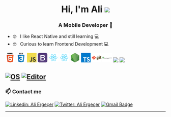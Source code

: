<h1 align="center">
    Hi, I'm Ali 
    <img src="https://media.giphy.com/media/hvRJCLFzcasrR4ia7z/giphy.gif" width="30px">
</h1>

<h3 align="center">A Mobile Developer 👨 </h3>

- 🤓 &nbsp; I like React Native and still learning 💻
- 🤓 &nbsp; Curious to learn Frontend Development 💻

<code><img height="30" src="https://raw.githubusercontent.com/github/explore/80688e429a7d4ef2fca1e82350fe8e3517d3494d/topics/html/html.png"></code>
<code><img height="30" src="https://raw.githubusercontent.com/github/explore/80688e429a7d4ef2fca1e82350fe8e3517d3494d/topics/css/css.png"></code>
<code><img height="30" src="https://raw.githubusercontent.com/github/explore/80688e429a7d4ef2fca1e82350fe8e3517d3494d/topics/javascript/javascript.png"></code>
<code><img height="30" src="https://raw.githubusercontent.com/github/explore/80688e429a7d4ef2fca1e82350fe8e3517d3494d/topics/bootstrap/bootstrap.png"></code>
<code><img height="30" src="https://raw.githubusercontent.com/github/explore/80688e429a7d4ef2fca1e82350fe8e3517d3494d/topics/react-native/react-native.png"></code>
<code><img height="30" src="https://raw.githubusercontent.com/github/explore/80688e429a7d4ef2fca1e82350fe8e3517d3494d/topics/react/react.png"></code>
<code><img height="30" src="https://raw.githubusercontent.com/github/explore/80688e429a7d4ef2fca1e82350fe8e3517d3494d/topics/nodejs/nodejs.png"></code>
<code><img height="30" src="https://raw.githubusercontent.com/github/explore/80688e429a7d4ef2fca1e82350fe8e3517d3494d/topics/typescript/typescript.png"></code>
<code><img height="30" src="https://raw.githubusercontent.com/github/explore/80688e429a7d4ef2fca1e82350fe8e3517d3494d/topics/git/git.png"></code>
<code><img height="30" src="https://raw.githubusercontent.com/github/explore/80688e429a7d4ef2fca1e82350fe8e3517d3494d/topics/mongodb/mongodb.png"></code>
<code><img height="30" src="https://upload.wikimedia.org/wikipedia/commons/thumb/1/18/GitLab_Logo.svg/520px-GitLab_Logo.svg.png"></code>
<code><img height="30" src="https://i0.wp.com/stickker.net/wp-content/uploads/2018/05/postman.png?fit=610%2C610&ssl=1"></code>

[![OS](https://img.shields.io/badge/OS-macOS-informational?style=flat-square&logo=apple&logoColor=white)](https://en.wikipedia.org/wiki/MacOS)
[![Editor](https://img.shields.io/badge/Editor-VSCode-blue?style=flat-square&logo=visual-studio-code&logoColor=white)](https://code.visualstudio.com/)
---
### 📫 Contact me

[![Linkedin: Ali Ergeçer](https://img.shields.io/badge/-Ali%20Ergecer-blue?style=flat-square&logo=Linkedin&logoColor=white&link=https://www.linkedin.com/in/ali-erge%C3%A7er-bb848b6b/)](https://www.linkedin.com/in/ali-erge%C3%A7er-bb848b6b/)
[![Twitter: Ali Ergeçer](https://img.shields.io/twitter/url?label=Ali%20Ergecer&style=social&url=https://twitter.com/aliergcr)](https://twitter.com/aliergcr)
[![Gmail Badge](https://img.shields.io/badge/-Ali%20Ergecer-c14438?style=flat&logo=Gmail&logoColor=white&link=mailto:tsafaelmali@gmail.com)](mailto:aliergcr@gmail.com)

---
